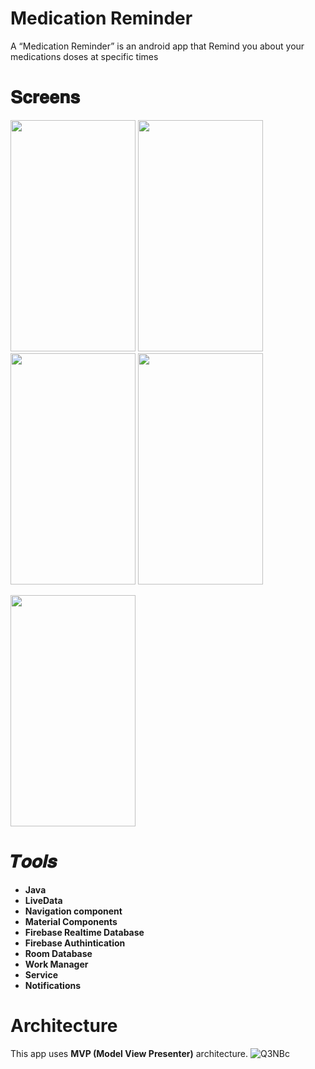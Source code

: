 # Medication Reminder
A “Medication Reminder” is an android app that Remind you about your medications doses at specific times
# 𝐒𝐜𝐫𝐞𝐞𝐧𝐬
<img src="https://user-images.githubusercontent.com/80238599/180574235-31de1f2a-35e3-443b-b52c-5bdf0db96d4a.jpeg" width=200  height=370> <img src="https://user-images.githubusercontent.com/80238599/180574237-e2e5e52d-04ca-4ee9-ad21-f89a176143cc.jpeg" width=200  height=370> <img src="https://user-images.githubusercontent.com/80238599/180574232-a2c474ac-7caa-425b-905c-1c74725ec197.jpeg" width=200  height=370> <img src="https://user-images.githubusercontent.com/80238599/180574230-2c38c083-db67-471b-896b-c4eaf57ecbd1.jpeg" width=200  height=370>

<img src="https://user-images.githubusercontent.com/80238599/180574229-f3b5d14d-5dc4-428c-a9c3-a0665371197c.jpeg" width=200  height=370>


# 𝑻𝒐𝒐𝒍𝒔
- **Java**
- **LiveData**
- **Navigation component**
- **Material Components**
- **Firebase Realtime Database**
- **Firebase Authintication**
- **Room Database**
- **Work Manager**
- **Service**
- **Notifications**
# Architecture 
This app uses **MVP (Model View Presenter)** architecture.
![Q3NBc](https://user-images.githubusercontent.com/80238599/180574826-f614321e-d5f7-41fd-bd19-b7b76286e9a8.png)
